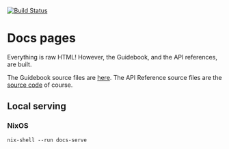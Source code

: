 [![Build Status](https://travis-ci.com/holochain/docs-pages.svg?branch=master)](https://travis-ci.com/holochain/docs-pages)

# Docs pages

Everything is raw HTML! However, the Guidebook, and the API references, are built.

The Guidebook source files are [here](https://github.com/holochain/holochain-rust/tree/develop/doc/holochain_101/src).
The API Reference source files are the [source code](https://github.com/holochain/holochain-rust) of course.

## Local serving

### NixOS

`nix-shell --run docs-serve`
